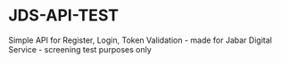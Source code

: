 # JDS-API-TEST
Simple API for Register, Login, Token Validation - made for Jabar Digital Service - screening test purposes only
